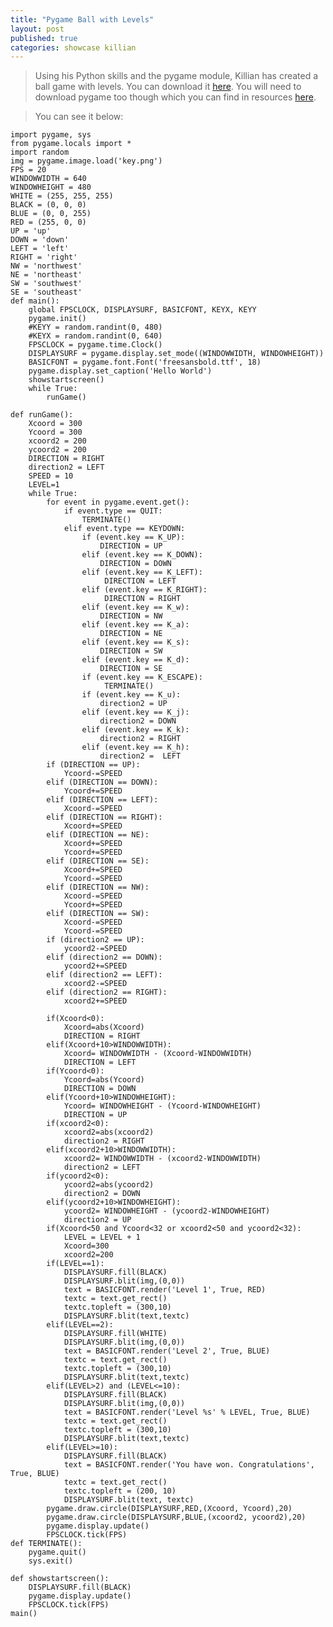 ```yaml
---
title: "Pygame Ball with Levels"
layout: post
published: true
categories: showcase killian
---
```


> Using his Python skills and the pygame module, Killian has created a ball game with levels.
> You can download it [here](/files/showcase/Killian/pygame-ball.zip). You will need to download pygame too though which you can find in resources [here](resources/python/).

> You can see it below:

	import pygame, sys
	from pygame.locals import *
	import random
	img = pygame.image.load('key.png')
	FPS = 20
	WINDOWWIDTH = 640
	WINDOWHEIGHT = 480
	WHITE = (255, 255, 255)
	BLACK = (0, 0, 0)
	BLUE = (0, 0, 255)
	RED = (255, 0, 0)
	UP = 'up'
	DOWN = 'down'
	LEFT = 'left'
	RIGHT = 'right'
	NW = 'northwest'
	NE = 'northeast'
	SW = 'southwest'
	SE = 'southeast'
	def main():
		global FPSCLOCK, DISPLAYSURF, BASICFONT, KEYX, KEYY
		pygame.init()
		#KEYY = random.randint(0, 480)
		#KEYX = random.randint(0, 640)
		FPSCLOCK = pygame.time.Clock()
		DISPLAYSURF = pygame.display.set_mode((WINDOWWIDTH, WINDOWHEIGHT))
		BASICFONT = pygame.font.Font('freesansbold.ttf', 18)
		pygame.display.set_caption('Hello World')
		showstartscreen()
		while True:
			runGame()
		
	def runGame():
		Xcoord = 300
		Ycoord = 300
		xcoord2 = 200
		ycoord2 = 200
		DIRECTION = RIGHT
		direction2 = LEFT
		SPEED = 10
		LEVEL=1
		while True:
			for event in pygame.event.get():
				if event.type == QUIT:
					TERMINATE()
				elif event.type == KEYDOWN:
					if (event.key == K_UP):
						DIRECTION = UP
					elif (event.key == K_DOWN):
						DIRECTION = DOWN
					elif (event.key == K_LEFT):
						 DIRECTION = LEFT
					elif (event.key == K_RIGHT):
						 DIRECTION = RIGHT
					elif (event.key == K_w):
						DIRECTION = NW
					elif (event.key == K_a):
						DIRECTION = NE
					elif (event.key == K_s):
						DIRECTION = SW
					elif (event.key == K_d):
						DIRECTION = SE
					if (event.key == K_ESCAPE):
						 TERMINATE()
					if (event.key == K_u):
						direction2 = UP
					elif (event.key == K_j):
						direction2 = DOWN
					elif (event.key == K_k):
						direction2 = RIGHT
					elif (event.key == K_h):
						direction2 =  LEFT
			if (DIRECTION == UP):
				Ycoord-=SPEED
			elif (DIRECTION == DOWN):
				Ycoord+=SPEED
			elif (DIRECTION == LEFT):
				Xcoord-=SPEED
			elif (DIRECTION == RIGHT):
				Xcoord+=SPEED
			elif (DIRECTION == NE):
				Xcoord+=SPEED
				Ycoord+=SPEED
			elif (DIRECTION == SE):
				Xcoord+=SPEED
				Ycoord-=SPEED
			elif (DIRECTION == NW):
				Xcoord-=SPEED
				Ycoord+=SPEED
			elif (DIRECTION == SW):
				Xcoord-=SPEED
				Ycoord-=SPEED
			if (direction2 == UP):
				ycoord2-=SPEED
			elif (direction2 == DOWN):
				ycoord2+=SPEED
			elif (direction2 == LEFT):
				xcoord2-=SPEED
			elif (direction2 == RIGHT):
				xcoord2+=SPEED
				
			if(Xcoord<0):
				Xcoord=abs(Xcoord)
				DIRECTION = RIGHT
			elif(Xcoord+10>WINDOWWIDTH):
				Xcoord= WINDOWWIDTH - (Xcoord-WINDOWWIDTH)
				DIRECTION = LEFT
			if(Ycoord<0):
				Ycoord=abs(Ycoord)
				DIRECTION = DOWN
			elif(Ycoord+10>WINDOWHEIGHT):
				Ycoord= WINDOWHEIGHT - (Ycoord-WINDOWHEIGHT)
				DIRECTION = UP
			if(xcoord2<0):
				xcoord2=abs(xcoord2)
				direction2 = RIGHT
			elif(xcoord2+10>WINDOWWIDTH):
				xcoord2= WINDOWWIDTH - (xcoord2-WINDOWWIDTH)
				direction2 = LEFT
			if(ycoord2<0):
				ycoord2=abs(ycoord2)
				direction2 = DOWN
			elif(ycoord2+10>WINDOWHEIGHT):
				ycoord2= WINDOWHEIGHT - (ycoord2-WINDOWHEIGHT)
				direction2 = UP
			if(Xcoord<50 and Ycoord<32 or xcoord2<50 and ycoord2<32):
				LEVEL = LEVEL + 1
				Xcoord=300
				xcoord2=200
			if(LEVEL==1):
				DISPLAYSURF.fill(BLACK)
				DISPLAYSURF.blit(img,(0,0))
				text = BASICFONT.render('Level 1', True, RED)
				textc = text.get_rect()
				textc.topleft = (300,10)
				DISPLAYSURF.blit(text,textc)
			elif(LEVEL==2):
				DISPLAYSURF.fill(WHITE)
				DISPLAYSURF.blit(img,(0,0))
				text = BASICFONT.render('Level 2', True, BLUE)
				textc = text.get_rect()
				textc.topleft = (300,10)
				DISPLAYSURF.blit(text,textc)
			elif(LEVEL>2) and (LEVEL<=10):
				DISPLAYSURF.fill(BLACK)
				DISPLAYSURF.blit(img,(0,0))
				text = BASICFONT.render('Level %s' % LEVEL, True, BLUE)
				textc = text.get_rect()
				textc.topleft = (300,10)
				DISPLAYSURF.blit(text,textc)
			elif(LEVEL>=10):
				DISPLAYSURF.fill(BLACK)
				text = BASICFONT.render('You have won. Congratulations', True, BLUE)
				textc = text.get_rect()
				textc.topleft = (200, 10)
				DISPLAYSURF.blit(text, textc)
			pygame.draw.circle(DISPLAYSURF,RED,(Xcoord, Ycoord),20)
			pygame.draw.circle(DISPLAYSURF,BLUE,(xcoord2, ycoord2),20)
			pygame.display.update()
			FPSCLOCK.tick(FPS)
	def TERMINATE():
		pygame.quit()
		sys.exit()

	def showstartscreen():
		DISPLAYSURF.fill(BLACK)
		pygame.display.update()
		FPSCLOCK.tick(FPS)
	main()
